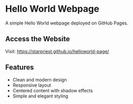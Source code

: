 # Hello World Webpage

A simple Hello World webpage deployed on GitHub Pages.

## Access the Website

Visit: https://starpriest.github.io/helloworld-page/

## Features

- Clean and modern design
- Responsive layout
- Centered content with shadow effects
- Simple and elegant styling